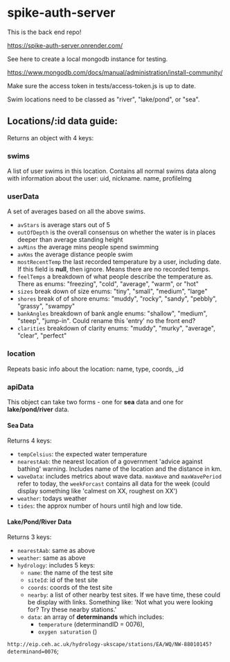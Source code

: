 # spike-auth-server

This is the back end repo!

https://spike-auth-server.onrender.com/

See here to create a local mongodb instance for testing.

https://www.mongodb.com/docs/manual/administration/install-community/

Make sure the access token in tests/access-token.js is up to date.

Swim locations need to be classed as "river", "lake/pond", or "sea".

## Locations/:id data guide:

Returns an object with 4 keys:

### swims

A list of user swims in this location.
Contains all normal swims data along with information about the user: uid, nickname. name, profileImg

### userData

A set of averages based on all the above swims.

- `avStars` is average stars out of 5
- `outOfDepth` is the overall consensus on whether the water is in places deeper than average standing height
- `avMins` the average mins people spend swimming
- `avKms` the average distance people swim
- `mostRecentTemp` the last recorded temperature by a user, including date. If this field is **null**, then ignore. Means there are no recorded temps.
- `feelTemps` a breakdown of what people describe the temperature as. There as enums: "freezing", "cold", "average", "warm", or "hot"
- `sizes` break down of size enums: "tiny", "small", "medium", "large"
- `shores` break of of shore enums: "muddy", "rocky", "sandy", "pebbly", "grassy", "swampy"
- `bankAngles` breakdown of bank angle enums: "shallow", "medium", "steep", "jump-in". Could rename this 'entry' no the front end?
- `clarities` breakdown of clarity enums: "muddy", "murky", "average", "clear", "perfect"

### location

Repeats basic info about the location: name, type, coords, \_id

### apiData

This object can take two forms - one for **sea** data and one for **lake/pond/river** data.

#### Sea Data

Returns 4 keys:

- `tempCelsius`: the expected water temperature
- `nearestAab`: the nearest location of a government 'advice against bathing' warning. Includes name of the location and the distance in km.
- `waveData`: includes metrics about wave data. `maxWave` and `maxWavePeriod` refer to today, the `weekForcast` contains all data for the week (could display something like 'calmest on XX, roughest on XX')
- `weather`: todays weather
- `tides`: the approx number of hours until high and low tide.

#### Lake/Pond/River Data

Returns 3 keys:

- `nearestAab`: same as above
- `weather`: same as above
- `hydrology`: includes 5 keys:
  - `name`: the name of the test site
  - `siteId`: id of the test site
  - `coords`: coords of the test site
  - `nearby`: a list of other nearby test sites. If we have time, these could be display with links. Something like: 'Not what you were looking for? Try these nearby stations.'
  - `data`: an array of **determinands** which includes:
    - `temperature` (determinandID = 0076),
    - `oxygen saturation` ()

`http://eip.ceh.ac.uk/hydrology-ukscape/stations/EA/WQ/NW-88010145?determinand=0076`;
